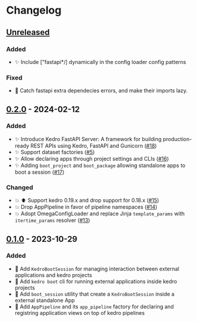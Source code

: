 # Changelog

## [Unreleased]

### Added

- :sparkles: Include ["fastapi*/] dynamically in the config loader config patterns

### Fixed

- :bug: Catch fastapi extra dependecies errors, and make their imports lazy.

## [0.2.0] - 2024-02-12

### Added

-   :sparkles: Introduce Kedro FastAPI Server: A framework for building production-ready REST APIs using Kedro, FastAPI and Gunicorn ([#18](https://github.com/takikadiri/kedro-boot/pull/18))
-   :sparkles: Support dataset factories ([#5](https://github.com/takikadiri/kedro-boot/pull/5))
-   :sparkles: Allow declaring apps through project settings and CLIs ([#16](https://github.com/takikadiri/kedro-boot/pull/16))
-   :sparkles: Adding `boot_project` and `boot_package` allowing standalone apps to boot a session ([#17](https://github.com/takikadiri/kedro-boot/pull/17))

### Changed

-   :boom: :arrow_up: Support kedro 0.19.x and drop support for 0.18.x ([#15](https://github.com/takikadiri/kedro-boot/pull/15))
-   :boom: Drop AppPipeline in favor of pipeline namespaces ([#14](https://github.com/takikadiri/kedro-boot/pull/14))
-   :boom: Adopt OmegaConfigLoader and replace Jinja `template_params` with `itertime_params` resolver ([#13](https://github.com/takikadiri/kedro-boot/pull/13))

## [0.1.0] - 2023-10-29

### Added

-   :tada: Add `KedroBootSession` for managing interaction between external applications and kedro projects
-   :tada: Add `kedro boot` cli for running external applications inside kedro projects
-   :tada: Add `boot_session` utility that create a `KedroBootSession` inside a external standalone App 
-   :tada: Add `AppPipeline` and its `app_pipeline` factory for declaring and registring application views on top of kedro pipelines

[Unreleased]: https://github.com/takikadiri/kedro-boot/compare/0.2.0...HEAD

[0.2.0]: https://github.com/takikadiri/kedro-boot/compare/0.1.0...0.2.0

[0.1.0]: https://github.com/takikadiri/kedro-boot/compare/4126de2a96b11026644853cf49fdb4619269f18b...0.1.0
